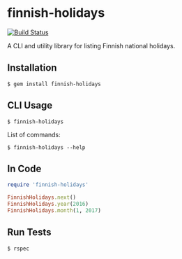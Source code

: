 finnish-holidays
================

[![Build Status](https://travis-ci.org/ericnishio/finnish-holidays.svg?branch=master)](https://travis-ci.org/ericnishio/finnish-holidays)

A CLI and utility library for listing Finnish national holidays.

## Installation

    $ gem install finnish-holidays

## CLI Usage

    $ finnish-holidays

List of commands:

    $ finnish-holidays --help

## In Code

```ruby
require 'finnish-holidays'

FinnishHolidays.next()
FinnishHolidays.year(2016)
FinnishHolidays.month(1, 2017)
```

## Run Tests

    $ rspec
